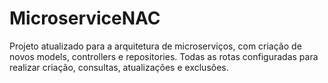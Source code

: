 # MicroserviceNAC

Projeto atualizado para a arquitetura de microserviços, com criação de novos models, controllers e repositories. Todas as rotas configuradas para realizar criação, consultas, atualizações e exclusões.
